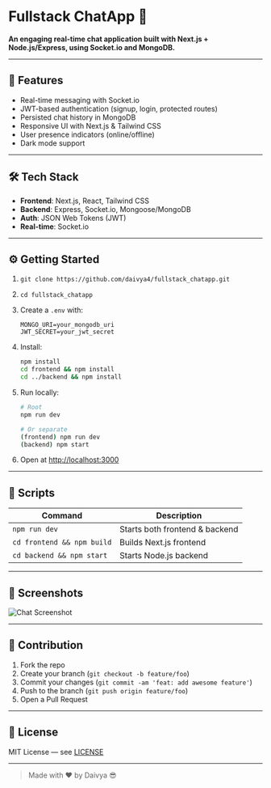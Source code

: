 
# Fullstack ChatApp 💬

**An engaging real-time chat application built with Next.js + Node.js/Express, using Socket.io and MongoDB.**

---

## 🚀 Features

- Real-time messaging with Socket.io  
- JWT-based authentication (signup, login, protected routes)  
- Persisted chat history in MongoDB  
- Responsive UI with Next.js & Tailwind CSS  
- User presence indicators (online/offline)  
- Dark mode support  

---

## 🛠️ Tech Stack

- **Frontend**: Next.js, React, Tailwind CSS  
- **Backend**: Express, Socket.io, Mongoose/MongoDB  
- **Auth**: JSON Web Tokens (JWT)  
- **Real-time**: Socket.io  

---

## ⚙️ Getting Started

1. `git clone https://github.com/daivya4/fullstack_chatapp.git`  
2. `cd fullstack_chatapp`  
3. Create a `.env` with:

   ```env
   MONGO_URI=your_mongodb_uri
   JWT_SECRET=your_jwt_secret
   ```

4. Install:

   ```bash
   npm install
   cd frontend && npm install
   cd ../backend && npm install
   ```

5. Run locally:

   ```bash
   # Root
   npm run dev

   # Or separate
   (frontend) npm run dev
   (backend) npm start
   ```

6. Open at [http://localhost:3000](http://localhost:3000)

---

## 🔧 Scripts

| Command                      | Description                    |
|-----------------------------|--------------------------------|
| `npm run dev`               | Starts both frontend & backend |
| `cd frontend && npm build`  | Builds Next.js frontend        |
| `cd backend && npm start`   | Starts Node.js backend         |

---

## 📸 Screenshots

![Chat Screenshot](./screenshots/chat.png)

---

## 🤝 Contribution

1. Fork the repo  
2. Create your branch (`git checkout -b feature/foo`)  
3. Commit your changes (`git commit -am 'feat: add awesome feature'`)  
4. Push to the branch (`git push origin feature/foo`)  
5. Open a Pull Request  

---

## 📄 License

MIT License — see [LICENSE](LICENSE)

---

> Made with ❤️ by Daivya 😎
